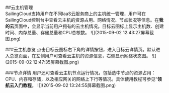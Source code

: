 ##云主机管理    
SailingCloud支持用户在不同IaaS云服务商上的主机统一管理，用户可在SailingCloud控制台中查看云主机的资源占用、网络情况、节点状况等信息。在**我的云**页面中，会显示当前用户拥有的云主机情况。目标云图标上显示主机数、创建时间、内存总量、存储总量和CPU总核数。
![](2015-09-02 12:43:27屏幕截图.png)

###云主机总览
点击目标云图标右下角的详情按钮，进入目标云详情页。默认进入总览页面，在左侧用户可查看云主机的资源信息，右侧显示网络状态图。
![](2015-09-02 12:47:35屏幕截图.png)

###节点详情
用户还可查看云主机节点运行情况，包括选中节点的资源占用：CPU、内存和存储，以及相应网关的网络上下行等情况。具体使用教程可参见“**领航云入门教程**。
![](2015-09-02 13:24:55屏幕截图.png)